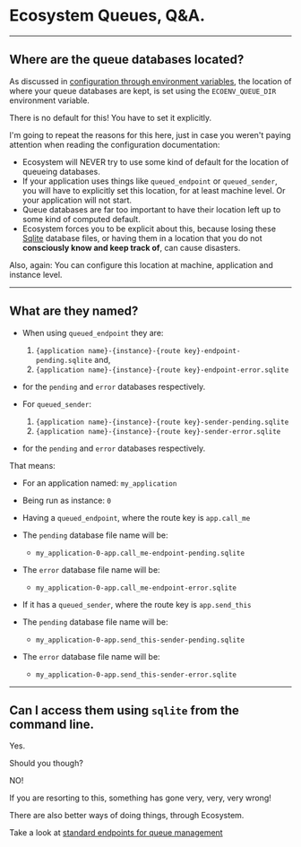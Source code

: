 # Ecosystem Queues, Q&A.

---
## Where are the queue databases located?

As discussed in
[configuration through environment variables](../configuration/through_environment_variables.md),
the location of where your queue databases are kept, is set using the `ECOENV_QUEUE_DIR` environment variable.

There is no default for this! You have to set it explicitly.

I'm going to repeat the reasons for this here, just in case you weren't paying
attention when reading the configuration documentation:

- Ecosystem will NEVER try to use some kind of default for the location of
  queueing databases.
- If your application uses things like `queued_endpoint` or `queued_sender`, you
  will have to explicitly set this location, for at least machine level. Or your
  application will not start.
- Queue databases are far too important to have their location left up to some
  kind of computed default.
- Ecosystem forces you to be explicit about this, because losing these
  [Sqlite](https://sqlite.org) database files, or having them in a location that
  you do not **consciously know and keep track of**, can cause disasters.

Also, again:
You can configure this location at machine, application and instance level.

---
## What are they named?

- When using `queued_endpoint` they are:
  1. `{application name}-{instance}-{route key}-endpoint-pending.sqlite` and,
  2. `{application name}-{instance}-{route key}-endpoint-error.sqlite`
- for the `pending` and `error` databases respectively.


- For `queued_sender`:
  1. `{application name}-{instance}-{route key}-sender-pending.sqlite`
  2. `{application name}-{instance}-{route key}-sender-error.sqlite` 
- for the `pending` and `error` databases respectively.

That means:

- For an application named: `my_application`
- Being run as instance: `0`


- Having a `queued_endpoint`, where the route key is `app.call_me`
- The `pending` database file name will be:
  - `my_application-0-app.call_me-endpoint-pending.sqlite` 
- The `error` database file name will be:
  - `my_application-0-app.call_me-endpoint-error.sqlite` 


- If it has a `queued_sender`, where the route key is `app.send_this`
- The `pending` database file name will be:
  - `my_application-0-app.send_this-sender-pending.sqlite` 
- The `error` database file name will be:
  - `my_application-0-app.send_this-sender-error.sqlite` 

---
## Can I access them using `sqlite` from the command line.

Yes.

Should you though?

NO!

If you are resorting to this, something has gone very, very, very wrong!

There are also better ways of doing things, through Ecosystem.

Take a look at [standard endpoints for queue management](./standard_endpoints_for_management.md)
